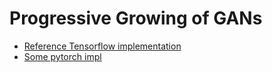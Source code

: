 # Progressive Growing of GANs

- [Reference Tensorflow implementation](https://github.com/tkarras/progressive_growing_of_gans)
- [Some pytorch impl](https://github.com/github-pengge/PyTorch-progressive_growing_of_gans)
